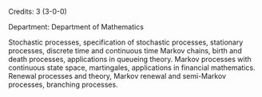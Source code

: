 Credits: 3 (3-0-0)

Department: Department of Mathematics

Stochastic processes, specification of stochastic processes, stationary processes, discrete time and continuous time Markov chains, birth and death processes, applications in queueing theory. Markov processes with continuous state space, martingales, applications in financial mathematics. Renewal processes and theory, Markov renewal and semi-Markov processes, branching processes.
